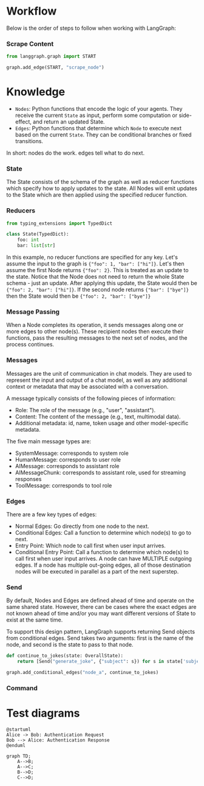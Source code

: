 

# Workflow
Below is the order of steps to follow when working with LangGraph:
### Scrape Content

```python
from langgraph.graph import START

graph.add_edge(START, "scrape_node")
```


# Knowledge

- `Nodes`: Python functions that encode the logic of your agents. They receive the current `State` as input, perform some 
computation or side-effect, and return an updated State.
- `Edges`: Python functions that determine which `Node` to execute next based on the current `State`. They can be 
conditional branches or fixed transitions.

In short: nodes do the work. edges tell what to do next.

### State
The State consists of the schema of the graph as well as reducer functions which specify how to apply updates to the 
state. All Nodes will emit updates to the State which are then applied using the specified reducer function.

### Reducers
```python
from typing_extensions import TypedDict

class State(TypedDict):
    foo: int
    bar: list[str]
```

In this example, no reducer functions are specified for any key. Let's assume the input to the graph 
is `{"foo": 1, "bar": ["hi"]}`. Let's then assume the first Node returns `{"foo": 2}`. This is treated as an update 
to the state. Notice that the Node does not need to return the whole State schema - just an update. After applying 
this update, the State would then be `{"foo": 2, "bar": ["hi"]}`. If the second node returns `{"bar": ["bye"]}` then 
the State would then be `{"foo": 2, "bar": ["bye"]}`

### Message Passing
When a Node completes its operation, it sends messages along one or more edges to other node(s). These recipient nodes 
then execute their functions, pass the resulting messages to the next set of nodes, and the process continues.


### Messages
Messages are the unit of communication in chat models. They are used to represent the input and output of a chat model, 
as well as any additional context or metadata that may be associated with a conversation.

A message typically consists of the following pieces of information:
- Role: The role of the message (e.g., "user", "assistant").
- Content: The content of the message (e.g., text, multimodal data).
- Additional metadata: id, name, token usage and other model-specific metadata.

The five main message types are:
- SystemMessage: corresponds to system role
- HumanMessage: corresponds to user role
- AIMessage: corresponds to assistant role
- AIMessageChunk: corresponds to assistant role, used for streaming responses
- ToolMessage: corresponds to tool role

### Edges
There are a few key types of edges:
- Normal Edges: Go directly from one node to the next.
- Conditional Edges: Call a function to determine which node(s) to go to next.
- Entry Point: Which node to call first when user input arrives.
- Conditional Entry Point: Call a function to determine which node(s) to call first when user input arrives.
A node can have MULTIPLE outgoing edges. If a node has multiple out-going edges, all of those destination nodes will be 
executed in parallel as a part of the next superstep.


### Send
By default, Nodes and Edges are defined ahead of time and operate on the same shared state. However, there can be cases 
where the exact edges are not known ahead of time and/or you may want different versions of State to exist at the same 
time. 

To support this design pattern, LangGraph supports returning Send objects from conditional edges. Send takes two 
arguments: first is the name of the node, and second is the state to pass to that node.

```python
def continue_to_jokes(state: OverallState):
    return [Send("generate_joke", {"subject": s}) for s in state['subjects']]

graph.add_conditional_edges("node_a", continue_to_jokes)
```

### Command





# Test diagrams
```plantuml
@startuml
Alice -> Bob: Authentication Request
Bob --> Alice: Authentication Response
@enduml
```

```mermaid
graph TD;
    A-->B;
    A-->C;
    B-->D;
    C-->D;
```

